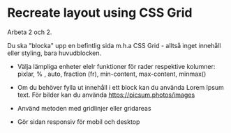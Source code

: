 #  Recreate layout using CSS Grid

Arbeta 2 och 2.

Du ska "blocka" upp en befintlig sida m.h.a CSS Grid - alltså inget innehåll eller styling, bara huvudblocken.

- Välja lämpliga enheter elelr funktioner för rader respektive kolumner: pixlar, % , auto, fraction (fr), min-content, max-content, minmax()

- Om du behöver fylla ut innehåll i ett block kan du använda Lorem Ipsum text. För bilder kan du använda https://picsum.photos/images

- Använd metoden med gridlinjer eller gridareas

- Gör sidan responsiv för mobil och desktop





